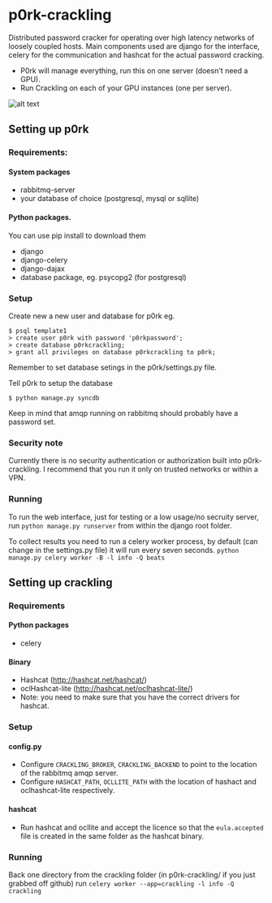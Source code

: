 p0rk-crackling
==============

Distributed password cracker for operating over high latency networks of loosely coupled hosts.
Main components used are django for the interface, celery for the communication and hashcat for
the actual password cracking.

- P0rk will manage everything, run this on one server (doesn't need a GPU).
- Run Crackling on each of your GPU instances (one per server).

![alt text](http://i.imgur.com/Dd1V3mT.png "Screenshot of p0rk-crackling in action")


Setting up p0rk
---------------
### Requirements:
#### System packages
- rabbitmq-server
- your database of choice (postgresql, mysql or sqllite)

#### Python packages.
You can use pip install to download them
- django
- django-celery
- django-dajax
- database package, eg. psycopg2 (for postgresql)

### Setup
Create new a new user and database for p0rk eg.
```
$ psql template1
> create user p0rk with password 'p0rkpassword';
> create database p0rkcrackling;
> grant all privileges on database p0rkcrackling to p0rk;
```
Remember to set database setings in the p0rk/settings.py file.

Tell p0rk to setup the database

`$ python manage.py syncdb`

Keep in mind that amqp running on rabbitmq should probably have a password set.


### Security note
Currently there is no security authentication or authorization built into p0rk-crackling.
I recommend that you run it only on trusted networks or within a VPN.

### Running
To run the web interface, just for testing or a low usage/no secruity server, run
`python manage.py runserver` from within the django root folder.

To collect results you need to run a celery worker process, by default (can change in the settings.py file)
it will run every seven seconds.
`python manage.py celery worker -B -l info -Q beats`

Setting up crackling
--------------------
### Requirements
#### Python packages
- celery

#### Binary
- Hashcat (http://hashcat.net/hashcat/)
- oclHashcat-lite (http://hashcat.net/oclhashcat-lite/)
- Note: you need to make sure that you have the correct drivers for hashcat.

### Setup
#### config.py
- Configure `CRACKLING_BROKER`, `CRACKLING_BACKEND` to point to the
location of the rabbitmq amqp server.
- Configure `HASHCAT_PATH`, `OCLLITE_PATH` with the location of hashact and
oclhashcat-lite respectively.

#### hashcat
- Run hashcat and ocllite and accept the licence so that the `eula.accepted` file is
created in the same folder as the hashcat binary.

### Running
Back one directory from the crackling folder (in p0rk-crackling/ if you just grabbed off github)
run `celery worker --app=crackling -l info -Q crackling`
